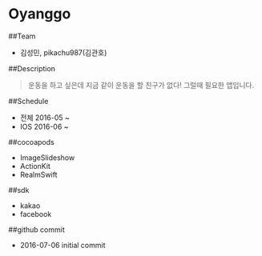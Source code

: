 # Oyanggo

##Team
* 김성민, pikachu987(김관호)

##Description
> 운동을 하고 싶은데 지금 같이 운동을 할 친구가 없다! 그럴때 필요한 앱입니다.

##Schedule
* 전체 2016-05 ~
* IOS 2016-06 ~

##cocoapods
* ImageSlideshow
* ActionKit
* RealmSwift

##sdk
* kakao
* facebook

##github commit
* 2016-07-06 initial commit
